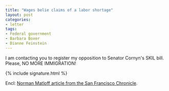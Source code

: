 ```yaml
---
title: "Wages belie claims of a labor shortage"
layout: post
categories:
- letter
tags:
- Federal government
- Barbara Boxer
- Dianne Feinstein
---
```


I am contacting you to register my opposition to Senator Cornyn's SKIL bill. Please, NO MORE IMMIGRATION!

{% include signature.html %}

Encl: [Norman Matloff article from the San Francisco Chronicle](https://sfgate.com/cgi-bin/article.cgi?file=/chronicle/archive/2006/12/07/EDGOULJ5BC1.DTL).
